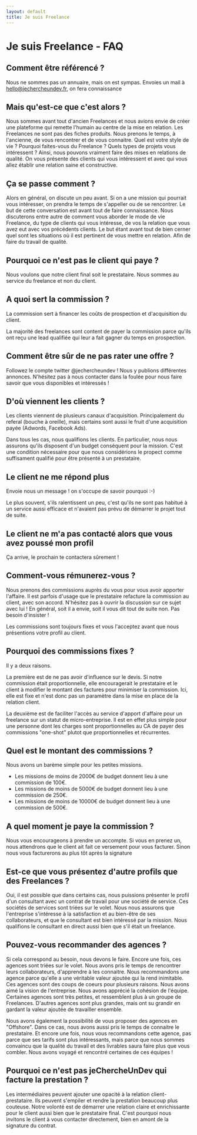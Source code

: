 ```yaml
---
layout: default
title: Je suis Freelance
---
```

# Je suis Freelance - FAQ

## Comment être référencé ?

Nous ne sommes pas un annuaire, mais on est sympas. Envoies un mail à hello@jechercheundev.fr, on fera connaissance 

## Mais qu'est-ce que c'est alors ?

Nous sommes avant tout d'ancien Freelances et nous avions envie de créer une plateforme qui remette l'humain au centre de la mise en relation. Les Freelances ne sont pas des fiches produits. Nous prenons le temps, à l'ancienne, de vous rencontrer et de vous connaitre. 
Quel est votre style de vie ? 
Pourquoi faites-vous du Freelance ? 
Quels types de projets vous intéressent ? 
Ainsi, nous pouvons vraiment faire des mises en relations de qualité. On vous présente des clients qui vous intéressent et avec qui vous allez établir une relation saine et constructive.

## Ça se passe comment ?

Alors en général, on discute un peu avant. Si on a une mission qui pourrait vous intéresser, on prendra le temps de s'appeller ou de se rencontrer. Le but de cette conversation est avant tout de faire connaissance. Nous discuterons entre autre de comment vous aborder le mode de vie Freelance, du type de clients qui vous intéresse, de vos la relation que vous avez eut avec vos précédents clients. Le but étant avant tout de bien cerner quel sont les situations où il est pertinent de vous mettre en relation. Afin de faire du travail de qualité.

## Pourquoi ce n'est pas le client qui paye ?

Nous voulons que notre client final soit le prestataire. Nous sommes au service du freelance et non du client.

## A quoi sert la commission ?

La commission sert à financer les coûts de prospection et d'acquisition du client.

La majorité des freelances sont content de payer la commission parce qu'ils ont reçu une lead qualifiée qui leur a fait gagner du temps en prospection. 

## Comment être sûr de ne pas rater une offre ?

Followez le compte twitter @jechercheundev ! Nous y publions différentes annonces. N'hésitez pas à nous contacter dans la foulée pour nous faire savoir que vous disponibles et intéressés !

## D'où viennent les clients ?

Les clients viennent de plusieurs canaux d'acquisition. Principalement du referal (bouche à oreille), mais certains sont aussi le fruit d'une acquisition payée (Adwords, Facebook Ads).

Dans tous les cas, nous qualifions les clients. En particulier, nous nous assurons qu'ils disposent d'un budget conséquent pour la mission. C'est une condition nécessaire pour que nous considérions le propect comme suffisament qualifié pour être présenté à un prestataire.

## Le client ne me répond plus

Envoie nous un message ! on s'occupe de savoir pourquoi :-)

Le plus souvent, s'ils ralentissent un peu, c'est qu'ils ne sont pas habitué à un service aussi efficace et n'avaient pas prévu de démarrer le projet tout de suite. 

## Le client ne m'a pas contacté alors que vous avez poussé mon profil

Ça arrive, le prochain te contactera sûrement !

## Comment-vous rémunerez-vous ?

Nous prenons des commissions auprès du vous pour vous avoir apporter l'affaire. Il est parfois d'usage que le prestataire refacture la commission au client, avec son accord. N'hésitez pas à ouvrir la discussion sur ce sujet avec lui ! En général, soit il a envie, soit il vous dit tout de suite non. Pas besoin d'insister !

Les commissions sont toujours fixes et vous l'acceptez avant que nous présentions votre profil au client.

## Pourquoi des commissions fixes ?

Il y a deux raisons.

La première est de ne pas avoir d'influence sur le devis. Si notre commission était proportionnelle, elle encouragerait le prestataire et le client à modifier le montant des factures pour minimiser la commission. Ici, elle est fixe et n'est donc pas un paramètre dans la mise en place de la relation client.

La deuxième est de faciliter l'accès au service d'apport d'affaire pour un freelance sur un statut de micro-entreprise. Il est en effet plus simple pour une personne dont les charges sont proportionnelles au CA de payer des commissions "one-shot" plutot que proportionnelles et récurrentes.

## Quel est le montant des commissions ?

Nous avons un barème simple pour les petites missions.
 
* Les missions de moins de 2000€ de budget donnent lieu à une commission de 100€. 
* Les missions de moins de 5000€ de budget donnent lieu à une commission de 250€.
* Les missions de moins de 10000€ de budget donnent lieu à une commission de 500€.

## A quel moment je paye la commission ?

Nous vous encourageons à prendre un accompte. Si vous en prenez un, nous attendrons que le client ait fait ce versement pour vous facturer. Sinon nous vous facturerons au plus tôt après la signature

## Est-ce que vous présentez d'autre profils que des Freelances ?

Oui, il est possible que dans certains cas, nous puissions présenter le profil d'un consultant avec un contrat de travail pour une société de service. Ces sociétés de services sont triées sur le volet. Nous nous assurons que l'entreprise s'intéresse à la satisfaction et au bien-être de ses collaborateurs, et que le consultant est bien intéressé par la mission. Nous qualifions le consultant en direct aussi bien que s'il était un freelance.

## Pouvez-vous recommander des agences ?

Si cela correspond au besoin, nous devons le faire. Encore une fois, ces agences sont triées sur le volet. Nous avons pris le temps de rencontrer leurs collaborateurs, d'apprendre à les connaitre. Nous recommandons une agence parce qu'elle a une véritable valeur ajoutée qui la rend inimitable. Ces agences sont des coups de coeurs pour plusieurs raisons. Nous avons aimé la vision de l'entreprise. Nous avons apprécié la cohésion de l'équipe. Certaines agences sont très petites, et ressemblent plus à un groupe de Freelances. D'autres agences sont plus grandes, mais ont su grandir en gardant la valeur ajoutée de travailler ensemble.

Nous avons également la possibilité de vous proposer des agences en "Offshore". Dans ce cas, nous avons aussi pris le temps de connaitre le prestataire. Et encore une fois, nous vous recommandons cette agence, pas parce que ses tarifs sont plus intéressants, mais parce que nous sommes convaincu que la qualité du travail et des livrables saura faire plus que vous combler. Nous avons voyagé et rencontré certaines de ces équipes !

## Pourquoi ce n'est pas jeChercheUnDev qui facture la prestation ?

Les intermédiaires peuvent ajouter une opacité à la relation client-prestataire. Ils peuvent s'empiler et rendre la prestation beaucoup plus couteuse. Notre volonté est de démarrer une relation claire et enrichissante pour le client aussi bien que le prestataire final. C'est pourquoi nous invitons le client à vous contacter directement, bien en amont de la signature du contrat.